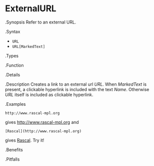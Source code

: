 # ExternalURL

.Synopsis
Refer to an external URL.

.Syntax
* `URL`
* `URL[MarkedText]`


.Types

.Function

.Details

.Description
Creates a link to an external url _URL_.
When _MarkedText_ is present, a clickable hyperlink is included with the text _Name_.
Otherwise _URL_ itself is included as clickable hyperlink.

.Examples
```
http://www.rascal-mpl.org
```
gives http://www.rascal-mpl.org and
```
[Rascal](http://www.rascal-mpl.org)
```
gives [Rascal](http://www.rascal-mpl.org). Try it!

.Benefits

.Pitfalls


